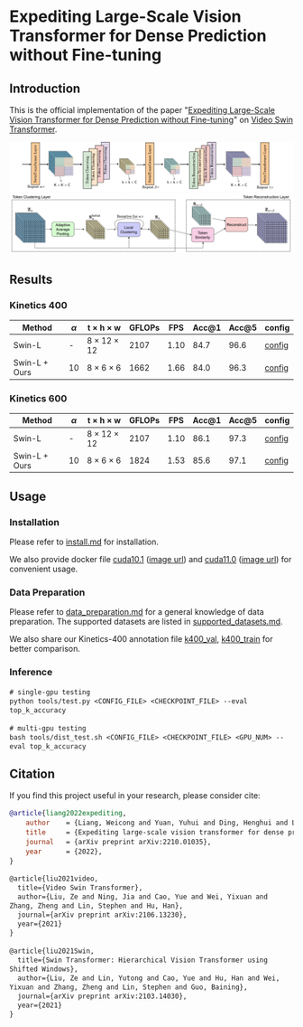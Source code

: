# Expediting Large-Scale Vision Transformer for Dense Prediction without Fine-tuning


## Introduction

This is the official implementation of the paper "[Expediting Large-Scale Vision Transformer for Dense Prediction without Fine-tuning](https://arxiv.org/abs/2210.01035)" on [Video Swin Transformer](https://arxiv.org/abs/2106.13230).

![framework](figures/Hourglass_swin_framework.png)
![framework](figures/TokenClusterReconstruct_Details.png)

## Results 

### Kinetics 400

| Method        | $\alpha$ | t $\times$ h $\times$ w   | GFLOPs | FPS  | Acc@1 | Acc@5 | config                                                       |
| ------------- | -------- | ------------------------- | ------ | ---- | ----- | ----- | ------------------------------------------------------------ |
| Swin-L        | -        | 8 $\times$ 12 $\times$ 12 | 2107   | 1.10 | 84.7  | 96.6  | [config](configs/recognition/swin/swin_large_384_patch244_window81212_kinetics400_22k.py) |
| Swin-L + Ours | 10       | 8 $\times$ 6 $\times$ 6   | 1662   | 1.66 | 84.0  | 96.3  | [config](configs/recognition/swin/hourglass_swin_large_384_patch244_window81212_kinetics400_22k.py) |

### Kinetics 600

| Method        | $\alpha$ | t $\times$ h $\times$ w   | GFLOPs | FPS  | Acc@1 | Acc@5 | config                                                       |
| ------------- | -------- | ------------------------- | ------ | ---- | ----- | ----- | ------------------------------------------------------------ |
| Swin-L        | -        | 8 $\times$ 12 $\times$ 12 | 2107   | 1.10 | 86.1  | 97.3  | [config](Expedit-Video-Swin-Transformer/configs/recognition/swin/swin_large_384_patch244_window81212_kinetics600_22k.py) |
| Swin-L + Ours | 10       | 8 $\times$ 6 $\times$ 6   | 1824   | 1.53 | 85.6  | 97.1  | [config](configs/recognition/swin/hourglass_swin_large_384_patch244_window81212_kinetics600_22k.py) |



## Usage

###  Installation

Please refer to [install.md](docs/install.md) for installation.

We also provide docker file [cuda10.1](docker/docker_10.1) ([image url](https://hub.docker.com/layers/ninja0/mmdet/pytorch1.7.1-py37-cuda10.1-openmpi-mmcv1.3.3-apex-timm/images/sha256-06d745934cb255e7fdf4fa55c47b192c81107414dfb3d0bc87481ace50faf90b?context=repo)) and [cuda11.0](docker/docker_11.0) ([image url](https://hub.docker.com/layers/ninja0/mmdet/pytorch1.7.1-py37-cuda11.0-openmpi-mmcv1.3.3-apex-timm/images/sha256-79ec3ec5796ca154a66d85c50af5fa870fcbc48357c35ee8b612519512f92828?context=repo)) for convenient usage.

###  Data Preparation

Please refer to [data_preparation.md](docs/data_preparation.md) for a general knowledge of data preparation.
The supported datasets are listed in [supported_datasets.md](docs/supported_datasets.md).

We also share our Kinetics-400 annotation file [k400_val](https://github.com/SwinTransformer/storage/releases/download/v1.0.6/k400_val.txt), [k400_train](https://github.com/SwinTransformer/storage/releases/download/v1.0.6/k400_train.txt) for better comparison.

### Inference
```
# single-gpu testing
python tools/test.py <CONFIG_FILE> <CHECKPOINT_FILE> --eval top_k_accuracy

# multi-gpu testing
bash tools/dist_test.sh <CONFIG_FILE> <CHECKPOINT_FILE> <GPU_NUM> --eval top_k_accuracy
```

## Citation
If you find this project useful in your research, please consider cite:

```BibTex
@article{liang2022expediting,
	author    = {Liang, Weicong and Yuan, Yuhui and Ding, Henghui and Luo, Xiao and Lin, Weihong and Jia, Ding and Zhang, Zheng and Zhang, Chao and Hu, Han},
	title     = {Expediting large-scale vision transformer for dense prediction without fine-tuning},
	journal   = {arXiv preprint arXiv:2210.01035},
	year      = {2022},
}
```

```
@article{liu2021video,
  title={Video Swin Transformer},
  author={Liu, Ze and Ning, Jia and Cao, Yue and Wei, Yixuan and Zhang, Zheng and Lin, Stephen and Hu, Han},
  journal={arXiv preprint arXiv:2106.13230},
  year={2021}
}

@article{liu2021Swin,
  title={Swin Transformer: Hierarchical Vision Transformer using Shifted Windows},
  author={Liu, Ze and Lin, Yutong and Cao, Yue and Hu, Han and Wei, Yixuan and Zhang, Zheng and Lin, Stephen and Guo, Baining},
  journal={arXiv preprint arXiv:2103.14030},
  year={2021}
}
```
